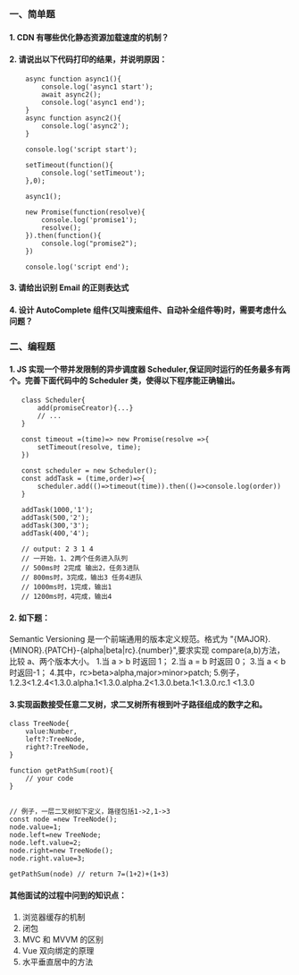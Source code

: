 ### 一、简单题

#### 1. CDN 有哪些优化静态资源加载速度的机制？

#### 2. 请说出以下代码打印的结果，并说明原因：

```
    async function async1(){
        console.log('async1 start');
        await async2();
        console.log('async1 end');
    }
    async function async2(){
        console.log('async2');
    }

    console.log('script start');

    setTimeout(function(){
        console.log('setTimeout');
    },0);

    async1();

    new Promise(function(resolve){
        console.log('promise1');
        resolve();
    }).then(function(){
        console.log("promise2");
    })

    console.log('script end');
```

#### 3. 请给出识别 Email 的正则表达式

#### 4. 设计 AutoComplete 组件(又叫搜索组件、自动补全组件等)时，需要考虑什么问题？

### 二、编程题

#### 1. JS 实现一个带并发限制的异步调度器 Scheduler,保证同时运行的任务最多有两个。完善下面代码中的 Scheduler 类，使得以下程序能正确输出。

```
   class Scheduler{
       add(promiseCreator){...}
       // ...
   }

   const timeout =(time)=> new Promise(resolve =>{
       setTimeout(resolve, time);
   })

   const scheduler = new Scheduler();
   const addTask = (time,order)=>{
       scheduler.add(()=>timeout(time)).then(()=>console.log(order))
   }

   addTask(1000,'1');
   addTask(500,'2');
   addTask(300,'3');
   addTask(400,'4');

   // output: 2 3 1 4
   // 一开始，1、2两个任务进入队列
   // 500ms时 2完成 输出2，任务3进队
   // 800ms时，3完成，输出3 任务4进队
   // 1000ms时，1完成，输出1
   // 1200ms时，4完成，输出4
```

#### 2. 如下题：

Semantic Versioning 是一个前端通用的版本定义规范。格式为 "{MAJOR}.{MINOR}.{PATCH}-{alpha|beta|rc}.{number}",要求实现
compare(a,b)方法，比较 a、两个版本大小。 1.当 a > b 时返回 1； 2.当 a = b 时返回 0； 3.当 a < b 时返回-1； 4.其中，rc>beta>alpha,major>minor>patch; 5.例子，1.2.3<1.2.4<1.3.0.alpha.1<1.3.0.alpha.2<1.3.0.beta.1<1.3.0.rc.1 <1.3.0

#### 3.实现函数接受任意二叉树，求二叉树所有根到叶子路径组成的数字之和。

```
class TreeNode{
    value:Number,
    left?:TreeNode,
    right?:TreeNode,
}

function getPathSum(root){
    // your code
}


// 例子，一层二叉树如下定义，路径包括1->2,1->3
const node =new TreeNode();
node.value=1;
node.left=new TreeNode;
node.left.value=2;
node.right=new TreeNode();
node.right.value=3;

getPathSum(node) // return 7=(1+2)+(1+3)
```

#### 其他面试的过程中问到的知识点：

1. 浏览器缓存的机制
2. 闭包
3. MVC 和 MVVM 的区别
4. Vue 双向绑定的原理
5. 水平垂直居中的方法
